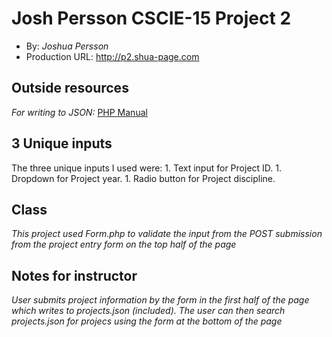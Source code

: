 # Josh Persson CSCIE-15 Project 2
+ By: *Joshua Persson*
+ Production URL: <http://p2.shua-page.com>

## Outside resources
*For writing to JSON:*
[PHP Manual](http://php.net/manual/en/function.json-encode.php)





## 3 Unique inputs
The three unique inputs I used were:
 	1. Text input for Project ID.
	1. Dropdown for Project year.
	1. Radio button for Project discipline.

## Class
*This project used Form.php to validate the input from the POST submission from the project entry form on the top half of the page*



## Notes for instructor
*User submits project information by the form in the first half of the page which writes to projects.json (included). The user can then search projects.json for projecs using the form at the bottom of the page*





